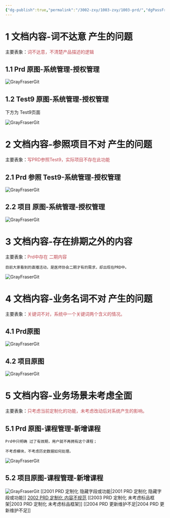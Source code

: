 ```yaml
---
{"dg-publish":true,"permalink":"/3002-zxy/1003-zxy/1003-prd/","dgPassFrontmatter":true}
---
```



# 1 文档内容-词不达意 产生的问题

主要表象：<font color="#c04851">词不达意，不清楚产品描述的逻辑</font>

## 1.1 Prd 原图-系统管理-授权管理

![GrayFraserGit](https://grayfraserpic.oss-accelerate.aliyuncs.com/PersonPic/20250101/202403141604320311.png)

## 1.2 Test9 原图-系统管理-授权管理

下方为 Test9页面

![GrayFraserGit](https://grayfraserpic.oss-accelerate.aliyuncs.com/PersonPic/20250101/202403141606310242.png)

# 2 文档内容-参照项目不对 产生的问题

主要表象：<font color="#c04851">写PRD参照Test9，实际项目不存在此功能</font>

## 2.1 Prd 参照 Test9-系统管理-授权管理

![GrayFraserGit](https://grayfraserpic.oss-accelerate.aliyuncs.com/PersonPic/20250101/202403141608144329.png)

## 2.2 项目 原图-系统管理-授权管理

![GrayFraserGit](https://grayfraserpic.oss-accelerate.aliyuncs.com/PersonPic/20250101/202403141625409750.png)

# 3 文档内容-存在排期之外的内容

主要表象：<font color="#c04851">Prd中存在 二期内容</font>

```
目前大家看到的直播活动，是医师协会二期才有的需求，却出现在PRD中。
```

![GrayFraserGit](https://grayfraserpic.oss-accelerate.aliyuncs.com/PersonPic/20250101/202403141702599279.png)

# 4 文档内容-业务名词不对 产生的问题

主要表象：<font color="#c04851">关键词不对，系统中一个关键词两个含义的情况。</font>

## 4.1 Prd原图

![GrayFraserGit](https://grayfraserpic.oss-accelerate.aliyuncs.com/PersonPic/20250101/202403141710275130.png)

## 4.2 项目原图

![GrayFraserGit](https://grayfraserpic.oss-accelerate.aliyuncs.com/PersonPic/20250101/202403141708187179.png)

# 5 文档内容-业务场景未考虑全面

主要表象：<font color="#c04851">只考虑当前定制化的功能，未考虑改动后对系统产生的影响。</font>

## 5.1 Prd 原图-课程管理-新增课程

```
Prd中只明确 过了有效期，用户就不再拥有这个课程；

不考虑模块，不考虑历史数据如何处理。
```

![GrayFraserGit](https://grayfraserpic.oss-accelerate.aliyuncs.com/PersonPic/20250101/202403141633128646.png)

## 5.2 项目原图-课程管理-新增课程

![GrayFraserGit](https://grayfraserpic.oss-accelerate.aliyuncs.com/PersonPic/20250101/202403141701130269.png)
[[2001 PRD 定制化 隐藏字段或功能\|2001 PRD 定制化 隐藏字段或功能]]
[2002 PRD 定制化 内容不规范](2002%20PRD%20定制化%20内容不规范.md)
[[2003 PRD 定制化 未考虑标品框架\|2003 PRD 定制化 未考虑标品框架]]
[[2004 PRD 更新维护不足\|2004 PRD 更新维护不足]]
